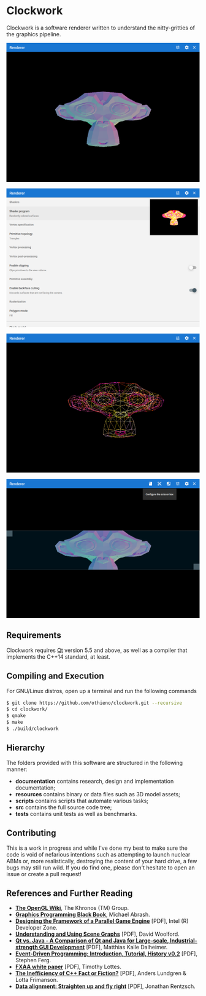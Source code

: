 Clockwork
=========

Clockwork is a software renderer written to understand the nitty-gritties of the graphics pipeline.

<p align="center"><img src="/documentation/showcase/figure.1.png?raw=true" alt="Blender's Suzanne rendered in Clockwork."></p>
<p align="center"><img src="/documentation/showcase/figure.2.png?raw=true" alt="Configuring Clockwork's rendering context."></p>
<p align="center"><img src="/documentation/showcase/figure.3.png?raw=true" alt="Blender's Suzanne rendered (wireframe) in Clockwork."></p>
<p align="center"><img src="/documentation/showcase/figure.4.png?raw=true" alt="Adjusting the renderer's scissor box."></p>


Requirements
------------

Clockwork requires [Qt](https://qt.io/) version 5.5 and above, as well as a compiler that implements the C++14 standard, at least.


Compiling and Execution
-----------------------

For GNU/Linux distros, open up a terminal and run the following commands

```sh
$ git clone https://github.com/othieno/clockwork.git --recursive
$ cd clockwork/
$ qmake
$ make
$ ./build/clockwork
```


Hierarchy
---------
The folders provided with this software are structured in the following manner:
* __documentation__ contains research, design and implementation documentation;
* __resources__ contains binary or data files such as 3D model assets;
* __scripts__ contains scripts that automate various tasks;
* __src__ contains the full source code tree;
* __tests__ contains unit tests as well as benchmarks.


Contributing
------------

This is a work in progress and while I've done my best to make sure the code is void of nefarious intentions such as attempting to launch nuclear ABMs or, more realistically, destroying the content of your hard drive, a few bugs may still run wild. If you do find one, please don't hesitate to open an issue
or create a pull request!


References and Further Reading
------------------------------

- [__The OpenGL Wiki__][khronos], The Khronos (TM) Group.
- [__Graphics Programming Black Book__][abrash], Michael Abrash.
- [__Designing the Framework of a Parallel Game Engine__][intel] [PDF], Intel (R) Developer Zone.
- [__Understanding and Using Scene Graphs__][woolford] [PDF], David Woolford.
- [__Qt vs. Java - A Comparison of Qt and Java for Large-scale, Industrial-strength GUI Development__][dalheimer] [PDF], Matthias Kalle Dalheimer.
- [__Event-Driven Programming: Introduction, Tutorial, History v0.2__][ferg] [PDF], Stephen Ferg.
- [__FXAA white paper__][lottes] [PDF], Timothy Lottes.
- [__The Inefficiency of C++ Fact or Fiction?__][lundgren-frimanson] [PDF], Anders Lundgren & Lotta Frimanson.
- [__Data alignment: Straighten up and fly right__][rentzsch] [PDF], Jonathan Rentzsch.


[khronos]: https://www.khronos.org/opengl/wiki/
[abrash]: https://github.com/othieno/GPBB
[intel]: /documentation/research/Designing%20the%20Framework%20of%20a%20Parallel%20Game%20Engine.pdf?raw=true
[woolford]: /documentation/research/Understanding%20and%20Using%20Scene%20Graphs.pdf?raw=true
[dalheimer]: /documentation/research/Qt%20vs.%20Java%20-%20A%20Comparison%20of%20Qt%20and%20Java%20for%20Large-scale%2C%20Industrial-strength%20GUI%20Development.pdf?raw=true
[ferg]: /documentation/research/Event-Driven%20Programming.pdf?raw=true
[lottes]: /documentation/research/FXAA%20white%20paper.pdf?raw=true
[lundgren-frimanson]: /documentation/research/The%20Inefficiency%20of%20C++%20Fact%20or%20Fiction?.pdf?raw=true
[rentzsch]: /documentation/research/Data%20alignment:%20Straighten%20up%20and%20fly%20right.pdf?raw=true
